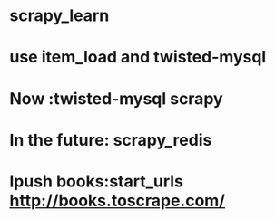 # scrapy_learn
# use item_load and twisted-mysql
# Now :twisted-mysql scrapy 
# In the future: scrapy_redis
# lpush books:start_urls http://books.toscrape.com/
